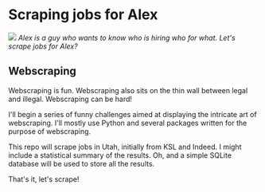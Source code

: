 # Scraping jobs for Alex

![](assets/alex.jpg)
_Alex is a guy who wants to know who is hiring who for what. Let's scrape jobs for Alex?_

## Webscraping

Webscraping is fun. Webscraping also sits on the thin wall between legal and illegal. Webscraping can be hard!

I'll begin a series of funny challenges aimed at displaying the intricate art of webscraping. I'll mostly use Python and several packages written for the purpose of webscraping.

This repo will scrape jobs in Utah, initially from KSL and Indeed. I might include a statistical summary of the results. Oh, and a simple SQLite database will be used to store all the results.

That's it, let's scrape!
